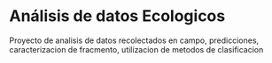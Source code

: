 # Análisis de datos Ecologicos
Proyecto de analisis de datos recolectados en campo, predicciones, caracterizacion de fracmento, utilizacion de metodos de clasificacion

